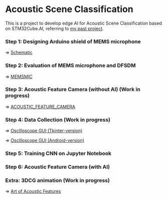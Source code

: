 # Acoustic Scene Classification

This is a project to develop edge AI for Acoustic Scene Classification based on STM32Cube.AI, referring to [my past project](https://github.com/araobp/acoustic-features).

### Step 1: Designing Arduino shield of MEMS microphone

=> [Schematic](STM32/kicad/AcousticFeatureCamera)

### Step 2: Evaluation of MEMS microphone and DFSDM

=> [MEMSMIC](STM32/MEMSMIC.md)

### Step 3: Acoustic Feature Camera (without AI) (Work in progress)

=> [ACOUSTIC_FEATURE_CAMERA](STM32/ACOUSTIC_FEATURE_CAMERA.md)

### Step 4: Data Collection (Work in progress)

=> [Oscilloscope GUI (Tkinter-version)](python/OscilloscopeGUI)

=> [Oscilloscope GUI (Android-version)](android/OscilloscopeGUI)

### Step 5: Training CNN on Jupyter Notebook

### Step 6: Acoustic Feature Camera (with AI)

### Extra: 3DCG animation (Work in progress)

=> [Art of Acoustic Features](blender/AcousticSceneClassification/ART.md)
